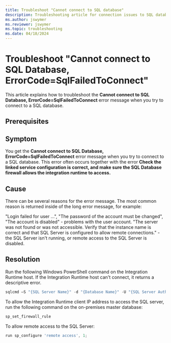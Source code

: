 ```yaml
---
title: Troubleshoot "Cannot connect to SQL database"
description: Troubleshooting article for connection issues to SQL database in Business Central cloud migration.
ms.author: jswymer 
ms.reviewer: jswymer 
ms.topic: troubleshooting 
ms.date: 04/18/2024
---
```


# Troubleshoot "Cannot connect to SQL Database, ErrorCode=SqlFailedToConnect"

This article explains how to troubleshoot the **Cannot connect to SQL Database, ErrorCode=SqlFailedToConnect** error message when you try to connect to a SQL database.

## Prerequisites

## Symptom

You get the **Cannot connect to SQL Database, ErrorCode=SqlFailedToConnect** error message when you try to connect to a SQL database. This error often occurs together with the error **Check the linked service configuration is correct, and make sure the SQL Database firewall allows the integration runtime to access.**

## Cause

There can be several reasons for the error message. The most common reason is returned inside of the long error message, for example:

"Login failed for user …", "The password of the account must be changed", "The account is disabled" - problems with the user account.
"The server was not found or was not accessible. Verify that the instance name is correct and that SQL Server is configured to allow remote connections." - the SQL Server isn't running, or remote access to the SQL Server is disabled.

## Resolution

Run the following Windows PowerShell command on the Integration Runtime host. If the Integration Runtime host can't connect, it returns a descriptive error.

```powershell
sqlcmd –S "{SQL Server Name}" -d "{Database Name}" -U "{SQL Server Authenticated User Name}" -P "{PlaceholderSQLServerAuthenticatedPassword}" -Q 'select * from [dbo].[Intelligent Cloud]'
```

To allow the Integration Runtime client IP address to access the SQL server, run the following command on the on-premises master database:

```powershell
sp_set_firewall_rule
```

To allow remote access to the SQL Server:

```powershell
run sp_configure 'remote access', 1; 
```
